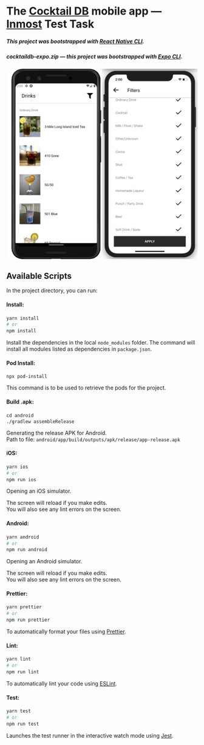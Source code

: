 # The [Cocktail DB](https://www.thecocktaildb.com/api.php) mobile app — [Inmost](http://inmost.pro) Test Task

##### This project was bootstrapped with [React Native CLI](https://reactnative.dev/docs/environment-setup).
##### cocktaildb-expo.zip — this project was bootstrapped with [Expo CLI](https://expo.io).

![screens](./assets/screens.png)

## Available Scripts

In the project directory, you can run:

#### Install:

```bash
yarn install
# or
npm install
```

Install the dependencies in the local `node_modules` folder. The command will install all modules listed as dependencies in `package.json`.

#### Pod Install:

```
npx pod-install
```

This command is to be used to retrieve the pods for the project.

#### Build .apk:

```
cd android
./gradlew assembleRelease
```

Generating the release APK for Android.<br />
Path to file: `android/app/build/outputs/apk/release/app-release.apk`

#### iOS:

```bash
yarn ios
# or
npm run ios
```

Opening an iOS simulator.

The screen will reload if you make edits.<br />
You will also see any lint errors on the screen.

#### Android:

```bash
yarn android
# or
npm run android
```

Opening an Android simulator.

The screen will reload if you make edits.<br />
You will also see any lint errors on the screen.

#### Prettier:

```bash
yarn prettier
# or
npm run prettier
```

To automatically format your files using [Prettier](https://prettier.io/).

#### Lint:

```bash
yarn lint
# or
npm run lint
```

To automatically lint your code using [ESLint](https://eslint.org).

#### Test:

```bash
yarn test
# or
npm run test
```

Launches the test runner in the interactive watch mode using [Jest](https://jestjs.io).
